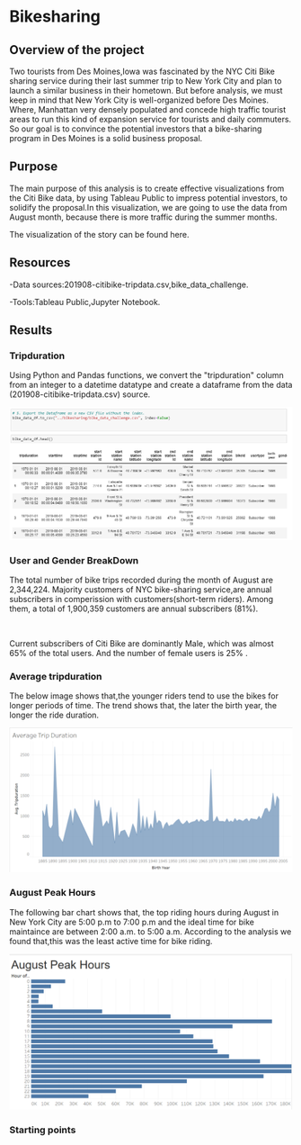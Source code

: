 # Bikesharing

## Overview of the project

Two tourists from Des Moines,Iowa was fascinated by the NYC Citi Bike sharing service during their last summer trip to New York City and plan to launch a similar business in their hometown. But before analysis, we must keep in mind that New York City is well-organized before Des Moines. Where, Manhattan very densely populated and concede high traffic tourist areas to run this kind of expansion service for tourists and daily commuters. So our goal is to convince the potential investors that a bike-sharing program in Des Moines is a solid business proposal.

## Purpose

The main purpose of this analysis is to create effective visualizations from the Citi Bike data, by using Tableau Public to impress potential investors, to solidify the proposal.In this visualization, we are going to use the data from August month, because there is more traffic during the summer months.

The visualization of the story can be found here.

## Resources

-Data sources:201908-citibike-tripdata.csv,bike_data_challenge.

-Tools:Tableau Public,Jupyter Notebook.

## Results

### Tripduration

Using Python and Pandas functions, we convert the "tripduration" column from an integer to a datetime datatype and create a dataframe from the data (201908-citibike-tripdata.csv) source.

![](https://github.com/akthersr/bikesharing/blob/main/tripduration.png)


### User and Gender BreakDown

The total number of bike trips recorded during the month of August are 2,344,224. Majority customers of NYC bike-sharing service,are annual subscribers in comperission with customers(short-term riders). Among them, a total of 1,900,359 customers are annual subscribers (81%).

![]()  ![]()

Current subscribers of Citi Bike are dominantly Male, which was almost 65% of the total users. And the number of female users is 25% .

### Average tripduration

The below image shows that,the younger riders tend to use the bikes for longer periods of time. The trend shows that, the later the birth year, the longer the ride duration.  

![](https://github.com/akthersr/bikesharing/blob/main/average%20trip%20duration.png)

### August Peak Hours

The following bar chart shows that, the top riding hours during August in New York City are 5:00 p.m to 7:00 p.m and the ideal time for bike maintaince are between 
2:00 a.m. to 5:00 a.m. According to the analysis we found that,this was the least active time for bike riding.

![](https://github.com/akthersr/bikesharing/blob/main/august%20pick%20.png)

### Starting points




